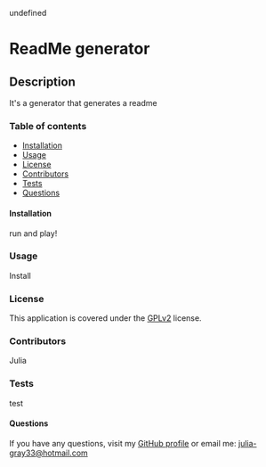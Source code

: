 
undefined

# ReadMe generator 

## Description
It's a generator that generates a readme 



### Table of contents 

* [Installation](#installation)
* [Usage](#usage)
* [License](#license)
* [Contributors](#contributors)
* [Tests](#tests)
* [Questions](#questions)

<a name="installation"></a>
#### Installation 
run and play!


<a name="usage"></a>
### Usage 
Install 


<a name="license"></a>
### License 

This application is covered under the [GPLv2](undefined) license.  


<a name="contributors"></a>
### Contributors 
Julia

<a name="tests"></a>
### Tests 
test

<a name="questions"></a>
#### Questions

If you have any questions, visit my [GitHub profile](https://www.github.com/jgray33) or email me: julia-gray33@hotmail.com 

